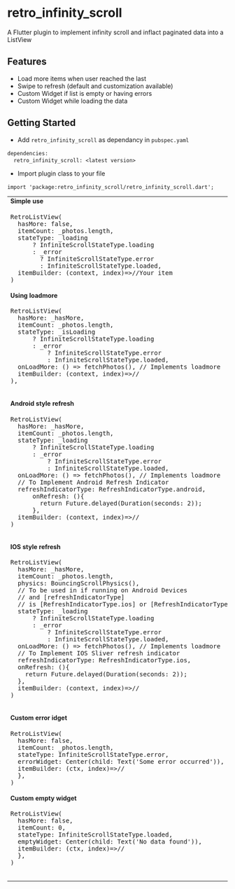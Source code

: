 # retro_infinity_scroll

A Flutter plugin to implement infinity scroll and inflact paginated data into a ListView

## Features
- Load more items when user reached the last
- Swipe to refresh (default and customization available)
- Custom Widget if list is empty or having errors
- Custom Widget while loading the data

## Getting Started

- Add ```retro_infinity_scroll``` as dependancy in ```pubspec.yaml```
```
dependencies:
  retro_infinity_scroll: <latest version>
```

- Import plugin class to your file
```
import 'package:retro_infinity_scroll/retro_infinity_scroll.dart';
```


<table>
  <tr><td> <b>Simple use</b> </td></tr>
  <tr>
    <td>
      <pre>
RetroListView(
  hasMore: false,
  itemCount: _photos.length,
  stateType: _loading
      ? InfiniteScrollStateType.loading
      : _error
        ? InfiniteScrollStateType.error
        : InfiniteScrollStateType.loaded,
  itemBuilder: (context, index)=>//Your item
)</code></td><td><img src="https://via.placeholder.com/480x853.png/FD007B/FFFFFF?text=Hello" width=300></tr>
    <tr><td> <b>Using loadmore</b> </td></tr>
  <tr>
    <td>
      <pre>
RetroListView(
  hasMore: _hasMore,
  itemCount: _photos.length,
  stateType: _isLoading
      ? InfiniteScrollStateType.loading
      : _error
          ? InfiniteScrollStateType.error
          : InfiniteScrollStateType.loaded,
  onLoadMore: () => fetchPhotos(), // Implements loadmore
  itemBuilder: (context, index)=>//<Your item>
),
      </pre></td><td><img src="https://via.placeholder.com/480x853.png/FD007B/FFFFFF?text=Hello" width=300></tr>
    <tr><td> <b>Android style refresh</b> </td></tr>
   <tr>
    <td>
      <pre>
RetroListView(
  hasMore: _hasMore,
  itemCount: _photos.length,
  stateType: _loading
      ? InfiniteScrollStateType.loading
      : _error
          ? InfiniteScrollStateType.error
          : InfiniteScrollStateType.loaded,
  onLoadMore: () => fetchPhotos(), // Implements loadmore
  // To Implement Android Refresh Indicator
  refreshIndicatorType: RefreshIndicatorType.android,
      onRefresh: (){
        return Future.delayed(Duration(seconds: 2));
      },
  itemBuilder: (context, index)=>//<Your item>
)
      </pre></td><td><img src="https://github.com/SmarttersStudio/retro_infinity_scroller/blob/master/screenshots/android_refresh.jpg" width=300></tr>
    <tr><td> <b>IOS style refresh</b> </td></tr>
   <tr>
    <td>
      <pre>
RetroListView(
  hasMore: _hasMore,
  itemCount: _photos.length,
  physics: BouncingScrollPhysics(),
  // To be used in if running on Android Devices
  // and [refreshIndicatorType]
  // is [RefreshIndicatorType.ios] or [RefreshIndicatorType.custom]
  stateType: _loading
      ? InfiniteScrollStateType.loading
      : _error
          ? InfiniteScrollStateType.error
          : InfiniteScrollStateType.loaded,
  onLoadMore: () => fetchPhotos(), // Implements loadmore
  // To Implement IOS Sliver refresh indicator
  refreshIndicatorType: RefreshIndicatorType.ios,
  onRefresh: (){
    return Future.delayed(Duration(seconds: 2));
  },
  itemBuilder: (context, index)=>//<Your item>
)
      </pre></td><td><img src="https://via.placeholder.com/480x853.png/FD007B/FFFFFF?text=Hello" width=300></tr>
    <tr><td> <b>Custom error idget</b> </td></tr>
   <tr>
    <td>
      <pre>
RetroListView(
  hasMore: false,
  itemCount: _photos.length,
  stateType: InfiniteScrollStateType.error,
  errorWidget: Center(child: Text('Some error occurred')),
  itemBuilder: (ctx, index)=>//<Your item>
  },
)      </pre></td><td><img src="https://via.placeholder.com/480x853.png/FD007B/FFFFFF?text=Hello" width=300></tr>
    <tr><td> <b>Custom empty widget</b> </td></tr>
   <tr>
    <td>
      <pre>
RetroListView(
  hasMore: false,
  itemCount: 0,
  stateType: InfiniteScrollStateType.loaded,
  emptyWidget: Center(child: Text('No data found')),
  itemBuilder: (ctx, index)=>//<Your item>
  },
)
      </pre></td><td><img src="https://via.placeholder.com/480x853.png/FD007B/FFFFFF?text=Hello" width=300></tr>
  </table>
